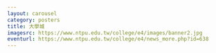 ```yaml
---
layout: carousel
category: posters
title: 大學城
imagesrc: https://www.ntpu.edu.tw/college/e4/images/banner2.jpg
eventurl: https://www.ntpu.edu.tw/college/e4/news_more.php?id=638
---
```

